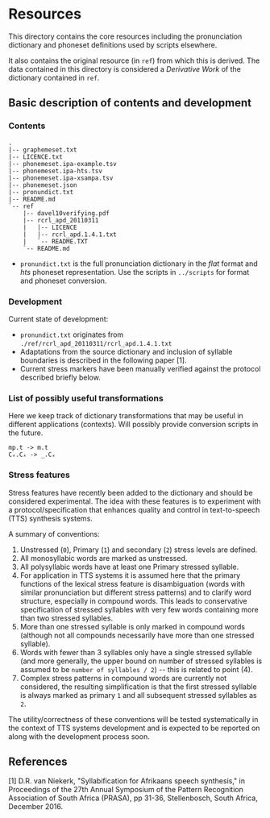 Resources
=========

This directory contains the core resources including the pronunciation dictionary and phoneset definitions used by scripts elsewhere.

It also contains the original resource (in `ref`) from which this is derived. The data contained in this directory is considered a *Derivative Work* of the dictionary contained in `ref`.


Basic description of contents and development
---------------------------------------------

### Contents

```
.
|-- graphemeset.txt
|-- LICENCE.txt
|-- phonemeset.ipa-example.tsv
|-- phonemeset.ipa-hts.tsv
|-- phonemeset.ipa-xsampa.tsv
|-- phonemeset.json
|-- pronundict.txt
|-- README.md
`-- ref
    |-- davel10verifying.pdf
    |-- rcrl_apd_20110311
    |   |-- LICENCE
    |   |-- rcrl_apd.1.4.1.txt
    |   `-- README.TXT
    `-- README.md
```

- `pronundict.txt` is the full pronunciation dictionary in the *flat* format and *hts* phoneset representation. Use the scripts in `../scripts` for format and phoneset conversion.


### Development

Current state of development:
 - `pronundict.txt` originates from `./ref/rcrl_apd_20110311/rcrl_apd.1.4.1.txt`
 - Adaptations from the source dictionary and inclusion of syllable boundaries is described in the following paper [1].
 - Current stress markers have been manually verified against the protocol described briefly below.


### List of possibly useful transformations

Here we keep track of dictionary transformations that may be useful in different applications (contexts). Will possibly provide conversion scripts in the future.

```
mp.t -> m.t
Cₓ.Cₓ -> _.Cₓ
```

### Stress features

Stress features have recently been added to the dictionary and should be considered experimental. The idea with these features is to experiment with a protocol/specification that enhances quality and control in text-to-speech (TTS) synthesis systems.

A summary of conventions:

1. Unstressed (`0`), Primary (`1`) and secondary (`2`) stress levels are defined.
2. All monosyllabic words are marked as unstressed.
3. All polysyllabic words have at least one Primary stressed syllable.
4. For application in TTS systems it is assumed here that the primary functions of the lexical stress feature is disambiguation (words with similar pronunciation but different stress patterns) and to clarify word structure, especially in compound words. This leads to conservative specification of stressed syllables with very few words containing more than two stressed syllables. 
5. More than one stressed syllable is only marked in compound words (although not all compounds necessarily have more than one stressed syllable).
6. Words with fewer than 3 syllables only have a single stressed syllable (and more generally, the upper bound on number of stressed syllables is assumed to be `number of syllables / 2`) -- this is related to point (4).
7. Complex stress patterns in compound words are currently not considered, the resulting simplification is that the first stressed syllable is always marked as primary `1` and all subsequent stressed syllables as `2`.
 
The utility/correctness of these conventions will be tested systematically in the context of TTS systems development and is expected to be reported on along with the development process soon.


References
----------

[1] D.R. van Niekerk, "Syllabification for Afrikaans speech synthesis," in Proceedings of the 27th Annual Symposium of the Pattern Recognition Association of South Africa (PRASA), pp 31-36, Stellenbosch, South Africa, December 2016.
